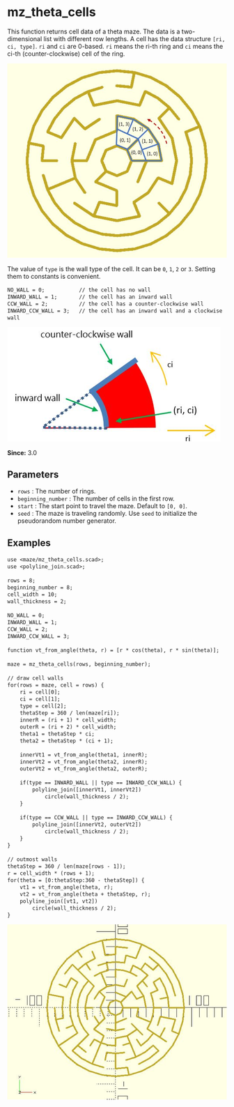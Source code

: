 # mz_theta_cells

This function returns cell data of a theta maze. The data is a two-dimensional list with different row lengths. A cell has the data structure `[ri, ci, type]`. `ri` and `ci` are 0-based. `ri` means the ri-th ring and `ci` means the ci-th (counter-clockwise) cell of the ring. 

![mz_theta_cells](images/lib3x-mz_theta_cells-1.JPG)

The value of `type` is the wall type of the cell. It can be `0`, `1`, `2` or `3`. Setting them to constants is convenient.

	NO_WALL = 0;           // the cell has no wall
	INWARD_WALL = 1;       // the cell has an inward wall
	CCW_WALL = 2;          // the cell has a counter-clockwise wall
	INWARD_CCW_WALL = 3;   // the cell has an inward wall and a clockwise wall

![mz_theta_cells](images/lib3x-mz_theta_cells-2.JPG)

**Since:** 3.0

## Parameters

- `rows` : The number of rings.
- `beginning_number` : The number of cells in the first row.
- `start` : The start point to travel the maze. Default to `[0, 0]`.
- `seed` : The maze is traveling randomly. Use `seed` to initialize the pseudorandom number generator.

## Examples
    
	use <maze/mz_theta_cells.scad>;
	use <polyline_join.scad>;

	rows = 8;
	beginning_number = 8;
	cell_width = 10;
	wall_thickness = 2;

	NO_WALL = 0;           
	INWARD_WALL = 1;      
	CCW_WALL = 2;         
	INWARD_CCW_WALL = 3;   

	function vt_from_angle(theta, r) = [r * cos(theta), r * sin(theta)];

	maze = mz_theta_cells(rows, beginning_number);

	// draw cell walls
	for(rows = maze, cell = rows) {		
		ri = cell[0];
		ci = cell[1];
		type = cell[2];
		thetaStep = 360 / len(maze[ri]);
		innerR = (ri + 1) * cell_width;
		outerR = (ri + 2) * cell_width;
		theta1 = thetaStep * ci;
		theta2 = thetaStep * (ci + 1);
		
		innerVt1 = vt_from_angle(theta1, innerR);
		innerVt2 = vt_from_angle(theta2, innerR);
		outerVt2 = vt_from_angle(theta2, outerR);
		
		if(type == INWARD_WALL || type == INWARD_CCW_WALL) {
			polyline_join([innerVt1, innerVt2])
				circle(wall_thickness / 2);
		}

		if(type == CCW_WALL || type == INWARD_CCW_WALL) {
			polyline_join([innerVt2, outerVt2])
				circle(wall_thickness / 2);
		}
	}

    // outmost walls
	thetaStep = 360 / len(maze[rows - 1]);
	r = cell_width * (rows + 1);
	for(theta = [0:thetaStep:360 - thetaStep]) {
		vt1 = vt_from_angle(theta, r);
		vt2 = vt_from_angle(theta + thetaStep, r);
		polyline_join([vt1, vt2])
			circle(wall_thickness / 2);
	} 

![mz_theta_cells](images/lib3x-mz_theta_cells-3.JPG)